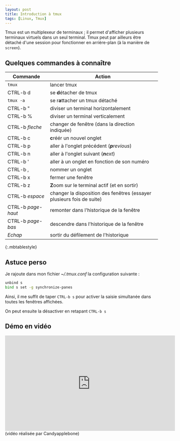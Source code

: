 ```yaml
---
layout: post
title: Introduction à tmux
tags: [Linux, Tmux]
---
```


Tmux est un multiplexeur de terminaux ; il permet d'afficher plusieurs terminaux virtuels
dans un seul terminal. Tmux peut par ailleurs être détaché d'une session pour fonctionner
en arrière-plan (à la manière de `screen`).

## Quelques commandes à connaître


| **Commande**       | **Action** |
| ------------------ | ----- |
|  `tmux`            | lancer tmux |
| CTRL-b d           | se **d**étacher de tmux |
| `tmux -a`          | se r**a**ttacher un tmux détaché |
| CTRL-b "           | diviser un terminal horizontalement  |
| CTRL-b %           | diviser un terminal verticalement  |
| CTRL-b *fleche*    | changer de fenêtre (dans la direction indiquée)  |
| CTRL-b c           | **c**réér un nouvel onglet |
| CTRL-b p           | aller à l'onglet précédent (***p**revious*) |
| CTRL-b n           | aller à l'onglet suivant (***n**ext*) |
| CTRL-b '           | aller à un onglet en fonction de son numéro |
| CTRL-b ,           | nommer un onglet |
| CTRL-b x           | fermer une fenêtre |
| CTRL-b z           | **Z**oom sur le terminal actif  (et en sortir)
| CTRL-b *espace*    | changer la disposition des fenêtres (essayer plusieurs fois de suite) |
| CTRL-b *page-haut* | remonter dans l'historique de la fenêtre |
| CTRL-b *page-bas*  | descendre dans l'historique de la fenêtre |
| *Echap*            | sortir du défilement de l'historique |
{:.mbtablestyle}

## Astuce perso

Je rajoute dans mon fichier *~/.tmux.conf* la configuration suivante :

```bash
unbind s
bind s set -g synchronize-panes
```

Ainsi, il me suffit de taper `CTRL-b s` pour activer la saisie simultanée dans toutes les fenêtres affichées.

On peut ensuite la désactiver en retapant `CTRL-b s`

## Démo en vidéo

<iframe width="560" height="315" src="https://www.youtube.com/embed/ZE1CxElW2xE" frameborder="0" gesture="media" allow="encrypted-media" allowfullscreen></iframe>
(vidéo réalisée par Candyapplebone)
